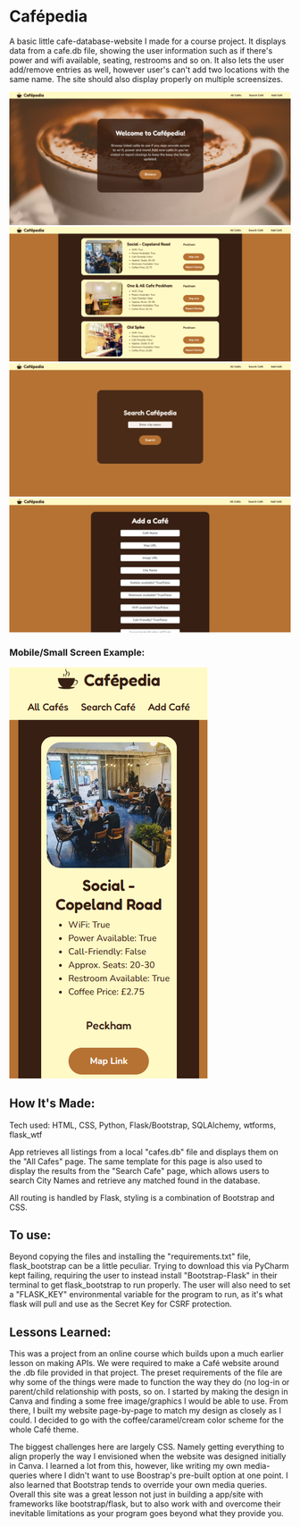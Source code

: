 # Cafépedia

A basic little cafe-database-website I made for a course project. It displays data from a cafe.db file, showing the user information such as if there's power and wifi available, seating, restrooms and so on. 
It also lets the user add/remove entries as well, however user's can't add two locations with the same name. The site should also display properly on multiple screensizes. 

![Website Home Page](screenshots/cafe-home.png)
![All-Cafes Page](screenshots/cafe-all-cafes.png)
![Search Cafe by City](screenshots/cafe-search.png)
![Add Cafe](screenshots/cafe-add.png)

### Mobile/Small Screen Example:

![Mobile Version](screenshots/cafe-mobile.png)

## How It's Made:

Tech used: HTML, CSS, Python, Flask/Bootstrap, SQLAlchemy, wtforms, flask_wtf 

App retrieves all listings from a local "cafes.db" file and displays them on the "All Cafes" page. The same template for this page is also used to display the results from the "Search Cafe" page, which allows users to search City Names and retrieve any matched found in the database. 

All routing is handled by Flask, styling is a combination of Bootstrap and CSS. 

## To use:

Beyond copying the files and installing the "requirements.txt" file, flask_bootstrap can be a little peculiar. Trying to download this via PyCharm kept failing, requiring the user to instead install "Bootstrap-Flask" in their terminal to get flask_bootstrap to run properly. The user will also need to set a "FLASK_KEY" environmental variable for the program to run, as it's what flask will pull and use as the Secret Key for CSRF protection.

## Lessons Learned:

This was a project from an online course which builds upon a much earlier lesson on making APIs. We were required to make a Café website around the .db file provided in that project. The preset requirements of the file are why some of the things were made to function the way they do (no log-in or parent/child relationship with posts, so on. I started by making the design in Canva and finding a some free image/graphics I would be able to use. From there, I built my website page-by-page to match my design as closely as I could. I decided to go with the coffee/caramel/cream color scheme for the whole Café theme. 

The biggest challenges here are largely CSS. Namely getting everything to align properly the way I envisioned when the website was designed initially in Canva. I learned a lot from this, however, like writing my own media-queries where I didn't want to use Boostrap's pre-built option at one point. I also learned that Bootstrap tends to override your own media queries. Overall this site was a great lesson not just in building a app/site with frameworks like bootstrap/flask, but to also work with and overcome their inevitable limitations as your program goes beyond what they provide you. 
